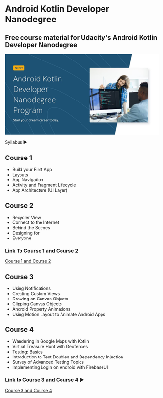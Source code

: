# Android Kotlin Developer Nanodegree

## Free course material for Udacity's Android Kotlin Developer Nanodegree

[![!](udacity.jpg)](https://www.udacity.com/course/android-kotlin-developer-nanodegree--nd940)

Syllabus ▶

## Course 1

- Build your First App
- Layouts
- App Navigation
- Activity and Fragment Lifecycle
- App Architecture (UI Layer)

## Course 2

- Recycler View
- Connect to the Internet
- Behind the Scenes
- Designing for
- Everyone

### Link To Course 1 and Course 2

[Course 1 and Course 2](https://www.udacity.com/course/developing-android-apps-with-kotlin--ud9012)

## Course 3

- Using Notifications
- Creating Custom Views
- Drawing on Canvas Objects
- Clipping Canvas Objects
- Android Property Animations
- Using Motion Layout to Animate Android Apps

## Course 4

- Wandering in Google Maps with Kotlin
- Virtual Treasure Hunt with Geofences
- Testing: Basics
- Introduction to Test Doubles and Dependency Injection
- Survey of Advanced Testing Topics
- Implementing Login on Android with FirebaseUI

### Link to Course 3 and Course 4 ▶

[Course 3 and Course 4](https://www.udacity.com/course/advanced-android-with-kotlin--ud940)
